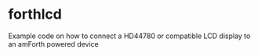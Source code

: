 # forthlcd
Example code on how to connect a HD44780 or compatible LCD display to an amForth powered device
